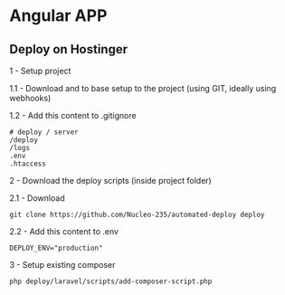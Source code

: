 # Angular APP

## Deploy on Hostinger

1 - Setup project

1.1 - Download and to base setup to the project (using GIT, ideally using webhooks)

1.2 - Add this content to .gitignore

```
# deploy / server
/deploy
/logs
.env
.htaccess
```

2 - Download the deploy scripts (inside project folder)

2.1 - Download

`git clone https://github.com/Nucleo-235/automated-deploy deploy`

2.2 - Add this content to .env

```
DEPLOY_ENV="production"
```

3 - Setup existing composer

```
php deploy/laravel/scripts/add-composer-script.php

```
